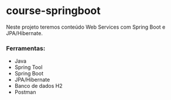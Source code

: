 # course-springboot

Neste projeto teremos conteúdo Web Services com Spring Boot e JPA/Hibernate.

### Ferramentas:

- Java
- Spring Tool
- Spring Boot
- JPA/Hibernate
- Banco de dados H2
- Postman
